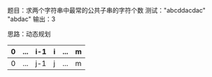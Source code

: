 题目：求两个字符串中最常的公共子串的字符个数
测试："abcddacdac" "abdac" 输出：3

思路：动态规划

|0|...|i-1|i|...|m|
|:---|:---|:---|:---|:---|:---|
|0|...|j-1|j|...|m|
